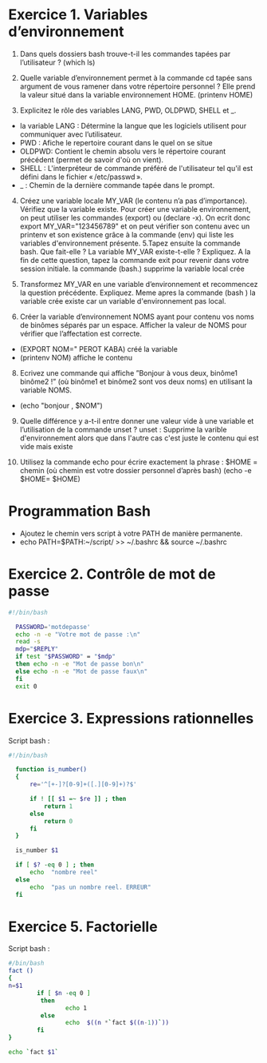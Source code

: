 # Exercice 1. Variables d’environnement

1. Dans quels dossiers bash trouve-t-il les commandes tapées par l’utilisateur ?
 (which ls)
 
2. Quelle variable d’environnement permet à la commande cd tapée sans argument de vous ramener dans
votre répertoire personnel ? Elle prend la valeur situé dans la variable environnement HOME.
(printenv HOME)

3. Explicitez le rôle des variables LANG, PWD, OLDPWD, SHELL et _.
 * la variable LANG  : Détermine la langue que les logiciels utilisent pour communiquer avec l’utilisateur.
 *  PWD : Afiche le repertoire courant dans le quel on se situe
 * OLDPWD: Contient le chemin absolu vers le répertoire courant précédent (permet de savoir d'où on vient).
 * SHELL : L'interpréteur de commande préféré de l'utilisateur tel qu'il est défini dans le fichier « /etc/passwd ».
 * _ : Chemin de la dernière commande tapée dans le prompt.
 
4. Créez une variable locale MY_VAR (le contenu n’a pas d’importance). Vérifiez que la variable existe.
 Pour créer une variable environnement, on peut utiliser les commandes (export) ou (declare -x).
 On ecrit donc export MY_VAR="123456789" et on peut vérifier son contenu avec un printenv et son existence grâce à la commande (env) qui  liste les variables d'environnement présente.
5.Tapez ensuite la commande bash. Que fait-elle ? La variable MY_VAR existe-t-elle ? Expliquez. A la fin
de cette question, tapez la commande exit pour revenir dans votre session initiale.
la commande (bash.) supprime la variable local crée 

6. Transformez MY_VAR en une variable d’environnement et recommencez la question précédente. Expliquez.
 Meme apres la commande (bash ) la variable crée existe car un variable d'environnement pas local.
 
7. Créer la variable d’environnement NOMS ayant pour contenu vos noms de binômes séparés par un espace.
Afficher la valeur de NOMS pour vérifier que l’affectation est correcte.

* (EXPORT NOM=" PEROT KABA) créé la variable
* (printenv NOM) affiche le contenu

8. Ecrivez une commande qui affiche ”Bonjour à vous deux, binôme1 binôme2 !” (où binôme1 et binôme2
sont vos deux noms) en utilisant la variable NOMS.
 * (echo "bonjour , $NOM") 

9. Quelle différence y a-t-il entre donner une valeur vide à une variable et l’utilisation de la commande
unset ?
unset : Supprime la varible d'environnement alors que dans l'autre cas c'est juste le contenu qui est vide mais existe 

10.  Utilisez la commande echo pour écrire exactement la phrase : $HOME = chemin (où chemin est votre
dossier personnel d’après bash)
 (echo -e \$HOME= $HOME)
  # Programmation Bash
   * Ajoutez le chemin vers script à votre PATH de manière permanente.
   * echo PATH=$PATH:~/script/ >> ~/.bashrc && source ~/.bashrc

  # Exercice 2. Contrôle de mot de passe
  ```bash
#!/bin/bash

    PASSWORD='motdepasse'
    echo -n -e "Votre mot de passe :\n"
    read -s
    mdp="$REPLY"
    if test "$PASSWORD" = "$mdp"
    then echo -n -e "Mot de passe bon\n"
    else echo -n -e "Mot de passe faux\n"
    fi
    exit 0

 ```
  # Exercice 3. Expressions rationnelles
 
 Script bash :
  ```bash
#!/bin/bash

	function is_number()
	{
		re='^[+-]?[0-9]+([.][0-9]+)?$'

		if ! [[ $1 =~ $re ]] ; then
			return 1
		else
			return 0
		fi
	}

	is_number $1

	if [ $? -eq 0 ] ; then
		echo  "nombre reel"
	else
		echo  "pas un nombre reel. ERREUR"
	fi

 ```
# Exercice 5. Factorielle
Script bash :
```bash
#/bin/bash
fact ()
{ 
n=$1
        if [ $n -eq 0 ]
         then
                echo 1
         else 
                echo  $((n *`fact $((n-1))`))
        fi
}

echo `fact $1`
```

